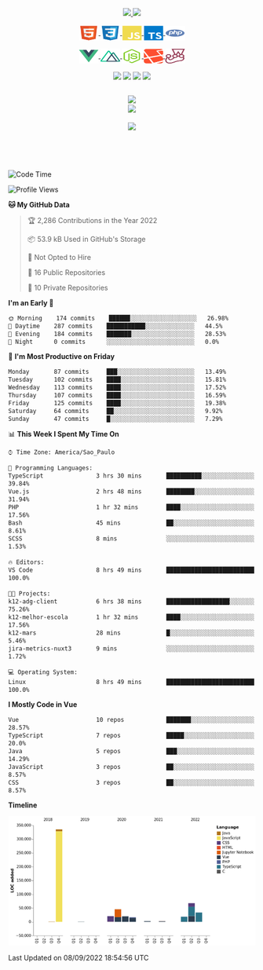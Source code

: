 <div align="center">
  <a href="https://github.com/Rodolfo-Santos">
  <img height="180em" src="https://github-readme-stats.vercel.app/api?username=Rodolfo-Santos&show_icons=true&theme=gotham&include_all_commits=true&count_private=true"/>
  <img height="180em" src="https://github-readme-stats.vercel.app/api/top-langs/?username=Rodolfo-Santos&layout=compact&langs_count=7&theme=gotham"/>
</div>
<br/>


<div align="center">
  <img align="center" alt="HTML" height="30" width="40" src="https://raw.githubusercontent.com/devicons/devicon/master/icons/html5/html5-original.svg">
  <img align="center" alt="CSS" height="30" width="40" src="https://raw.githubusercontent.com/devicons/devicon/master/icons/css3/css3-original.svg">
  <img align="center" alt="JS" height="30" width="40" src="https://raw.githubusercontent.com/devicons/devicon/master/icons/javascript/javascript-plain.svg">
  <img align="center" alt="TS" height="30" width="40" src="https://raw.githubusercontent.com/devicons/devicon/master/icons/typescript/typescript-plain.svg">
  <img align="center" alt="PHP" height="30" width="40" src="https://raw.githubusercontent.com/devicons/devicon/master/icons/php/php-plain.svg">
</div>
  
<br/>
  
<div align="center">
  <img align="center" alt="VueJS" height="30" width="40" src="https://raw.githubusercontent.com/devicons/devicon/master/icons/vuejs/vuejs-original.svg">
  <img align="center" alt="NuxtJS" height="30" width="40" src="https://raw.githubusercontent.com/devicons/devicon/master/icons/nuxtjs/nuxtjs-original.svg">
  <img align="center" alt="NodeJS" height="30" width="40" src="https://raw.githubusercontent.com/devicons/devicon/master/icons/nodejs/nodejs-plain.svg">
  <img align="center" alt="Laravel" height="30" width="40" src="https://raw.githubusercontent.com/devicons/devicon/master/icons/laravel/laravel-plain.svg">
  <img align="center" alt="Blade" height="30" width="40" src="https://raw.githubusercontent.com/devicons/devicon/master/icons/jest/jest-plain.svg">
</div>
 
<br/>
  
<div align="center"> 
  <a href="https://www.instagram.com/rodolfo.d.santos/" target="_blank"><img src="https://img.shields.io/badge/-Instagram-%23E4405F?style=for-the-badge&logo=instagram&logoColor=white" target="_blank"></a>
 <a href="https://discord.gg/7h4QC4MA" target="_blank"><img src="https://img.shields.io/badge/Discord-7289DA?style=for-the-badge&logo=discord&logoColor=white" target="_blank"></a> 
  <a href="mailto:rodolfodossantos29@gmail.com" target="_blank"><img src="https://img.shields.io/badge/-Gmail-%23333?style=for-the-badge&logo=gmail&logoColor=white"></a>
  <a href="https://www.linkedin.com/in/rodolfosantos29/" target="_blank"><img src="https://img.shields.io/badge/-LinkedIn-%230077B5?style=for-the-badge&logo=linkedin&logoColor=white" target="_blank"></a>  
</div>
  
##
 
<div align="center">
   <img height="180em" src="http://github-readme-streak-stats.herokuapp.com?user=rodolfo-santos&theme=gotham&hide_border=true&date_format=M%20j%5B%2C%20Y%5D"/>
</div>

<div align="center">
  <img src="https://github-profile-trophy.vercel.app/?username=rodolfo-santos&margin-w=10&margin-h=10&theme=gotham&column=4&no-bg=true&rank=SECRET,SSS,SS,S,A,B">
  
</div>
  
<br/>
  
<div align="center">
  <img src="https://activity-graph.herokuapp.com/graph?username=rodolfo-santos&custom_title=Rodolfo%27s%20activity%20graph&theme=gotham&hide_border=true"/>
</div>
  
##
<br/>




<br/>
  
<!--START_SECTION:waka-->
![Code Time](http://img.shields.io/badge/Code%20Time-876%20hrs%2040%20mins-blue)

![Profile Views](http://img.shields.io/badge/Profile%20Views-5-blue)

**🐱 My GitHub Data** 

> 🏆 2,286 Contributions in the Year 2022
 > 
> 📦 53.9 kB Used in GitHub's Storage 
 > 
> 🚫 Not Opted to Hire
 > 
> 📜 16 Public Repositories 
 > 
> 🔑 10 Private Repositories  
 > 
**I'm an Early 🐤** 

```text
🌞 Morning    174 commits    ██████░░░░░░░░░░░░░░░░░░░   26.98% 
🌆 Daytime    287 commits    ███████████░░░░░░░░░░░░░░   44.5% 
🌃 Evening    184 commits    ███████░░░░░░░░░░░░░░░░░░   28.53% 
🌙 Night      0 commits      ░░░░░░░░░░░░░░░░░░░░░░░░░   0.0%

```
📅 **I'm Most Productive on Friday** 

```text
Monday       87 commits     ███░░░░░░░░░░░░░░░░░░░░░░   13.49% 
Tuesday      102 commits    ████░░░░░░░░░░░░░░░░░░░░░   15.81% 
Wednesday    113 commits    ████░░░░░░░░░░░░░░░░░░░░░   17.52% 
Thursday     107 commits    ████░░░░░░░░░░░░░░░░░░░░░   16.59% 
Friday       125 commits    ████░░░░░░░░░░░░░░░░░░░░░   19.38% 
Saturday     64 commits     ██░░░░░░░░░░░░░░░░░░░░░░░   9.92% 
Sunday       47 commits     █░░░░░░░░░░░░░░░░░░░░░░░░   7.29%

```


📊 **This Week I Spent My Time On** 

```text
⌚︎ Time Zone: America/Sao_Paulo

💬 Programming Languages: 
TypeScript               3 hrs 30 mins       ██████████░░░░░░░░░░░░░░░   39.84% 
Vue.js                   2 hrs 48 mins       ████████░░░░░░░░░░░░░░░░░   31.94% 
PHP                      1 hr 32 mins        ████░░░░░░░░░░░░░░░░░░░░░   17.56% 
Bash                     45 mins             ██░░░░░░░░░░░░░░░░░░░░░░░   8.61% 
SCSS                     8 mins              ░░░░░░░░░░░░░░░░░░░░░░░░░   1.53%

🔥 Editors: 
VS Code                  8 hrs 49 mins       █████████████████████████   100.0%

🐱‍💻 Projects: 
k12-adg-client           6 hrs 38 mins       ██████████████████░░░░░░░   75.26% 
k12-melhor-escola        1 hr 32 mins        ████░░░░░░░░░░░░░░░░░░░░░   17.56% 
k12-mars                 28 mins             █░░░░░░░░░░░░░░░░░░░░░░░░   5.46% 
jira-metrics-nuxt3       9 mins              ░░░░░░░░░░░░░░░░░░░░░░░░░   1.72%

💻 Operating System: 
Linux                    8 hrs 49 mins       █████████████████████████   100.0%

```

**I Mostly Code in Vue** 

```text
Vue                      10 repos            ███████░░░░░░░░░░░░░░░░░░   28.57% 
TypeScript               7 repos             █████░░░░░░░░░░░░░░░░░░░░   20.0% 
Java                     5 repos             ███░░░░░░░░░░░░░░░░░░░░░░   14.29% 
JavaScript               3 repos             ██░░░░░░░░░░░░░░░░░░░░░░░   8.57% 
CSS                      3 repos             ██░░░░░░░░░░░░░░░░░░░░░░░   8.57%

```


**Timeline**

![Chart not found](https://raw.githubusercontent.com/rodolfo-santos/rodolfo-santos/main/charts/bar_graph.png) 


 Last Updated on 08/09/2022 18:54:56 UTC
<!--END_SECTION:waka-->     
              
